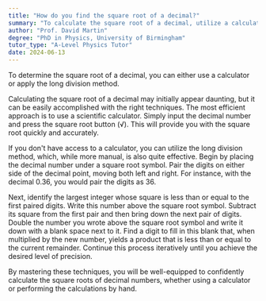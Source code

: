 ```yaml
---
title: "How do you find the square root of a decimal?"
summary: "To calculate the square root of a decimal, utilize a calculator or employ the long division method for accurate results."
author: "Prof. David Martin"
degree: "PhD in Physics, University of Birmingham"
tutor_type: "A-Level Physics Tutor"
date: 2024-06-13
---
```


To determine the square root of a decimal, you can either use a calculator or apply the long division method.

Calculating the square root of a decimal may initially appear daunting, but it can be easily accomplished with the right techniques. The most efficient approach is to use a scientific calculator. Simply input the decimal number and press the square root button (√). This will provide you with the square root quickly and accurately.

If you don't have access to a calculator, you can utilize the long division method, which, while more manual, is also quite effective. Begin by placing the decimal number under a square root symbol. Pair the digits on either side of the decimal point, moving both left and right. For instance, with the decimal $0.36$, you would pair the digits as $36$.

Next, identify the largest integer whose square is less than or equal to the first paired digits. Write this number above the square root symbol. Subtract its square from the first pair and then bring down the next pair of digits. Double the number you wrote above the square root symbol and write it down with a blank space next to it. Find a digit to fill in this blank that, when multiplied by the new number, yields a product that is less than or equal to the current remainder. Continue this process iteratively until you achieve the desired level of precision.

By mastering these techniques, you will be well-equipped to confidently calculate the square roots of decimal numbers, whether using a calculator or performing the calculations by hand.
    